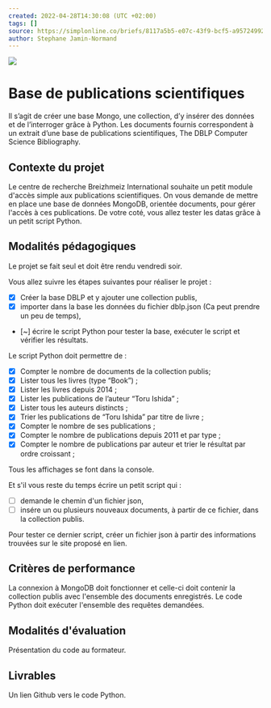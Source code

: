 ```yaml
---
created: 2022-04-28T14:30:08 (UTC +02:00)
tags: []
source: https://simplonline.co/briefs/8117a5b5-e07c-43f9-bcf5-a95724992345
author: Stephane Jamin-Normand
---
```


![](https://simplonline.co/_next/image?url=https%3A%2F%2Fsimplonline-v3-prod.s3.eu-west-3.amazonaws.com%2Fmedia%2Fimage%2Fjpg%2F4d22dd14-8988-41a9-bd16-5822893d1268.jpg&w=1280&q=75)

# Base de publications scientifiques

Il s’agit de créer une base Mongo, une collection, d’y insérer des données et de l’interroger grâce à Python.
Les documents fournis correspondent à un extrait d’une base de publications scientifiques, The DBLP Computer Science Bibliography.


## Contexte du projet

Le centre de recherche Breizhmeiz International souhaite un petit module d'accès simple aux publications scientifiques.
On vous demande de mettre en place une base de données MongoDB, orientée documents, pour gérer l'accès à ces publications.
De votre coté, vous allez tester les datas grâce à un petit script Python.


## Modalités pédagogiques

Le projet se fait seul et doit être rendu vendredi soir.

Vous allez suivre les étapes suivantes pour réaliser le projet :
- [X] Créer la base DBLP et y ajouter une collection publis,
- [X] importer dans la base les données du fichier dblp.json (Ca peut prendre un peu de temps),
- [~] écrire le script Python pour tester la base, exécuter le script et vérifier les résultats.

Le script Python doit permettre de :
- [X] Compter le nombre de documents de la collection publis;
- [X] Lister tous les livres (type “Book”) ;
- [X] Lister les livres depuis 2014 ;
- [X] Lister les publications de l’auteur “Toru Ishida” ;
- [X] Lister tous les auteurs distincts ;
- [X] Trier les publications de “Toru Ishida” par titre de livre ;
- [X] Compter le nombre de ses publications ;
- [X] Compter le nombre de publications depuis 2011 et par type ;
- [X] Compter le nombre de publications par auteur et trier le résultat par ordre croissant ;

Tous les affichages se font dans la console.

Et s'il vous reste du temps écrire un petit script qui :
- [ ] demande le chemin d'un fichier json,
- [ ] insére un ou plusieurs nouveaux documents, à partir de ce fichier, dans la collection publis.

Pour tester ce dernier script, créer un fichier json à partir des informations trouvées sur le site proposé en lien.

## Critères de performance

La connexion à MongoDB doit fonctionner et celle-ci doit contenir la collection publis avec l'ensemble des documents enregistrés.
Le code Python doit exécuter l'ensemble des requêtes demandées.

## Modalités d'évaluation

Présentation du code au formateur.

## Livrables

Un lien Github vers le code Python.
